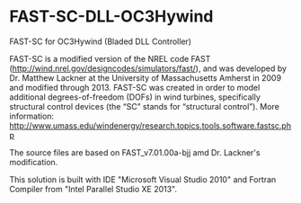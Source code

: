 FAST-SC-DLL-OC3Hywind
=====================
FAST-SC for OC3Hywind (Bladed DLL Controller)

FAST-SC is a modified version of the NREL code FAST (http://wind.nrel.gov/designcodes/simulators/fast/), and was developed by Dr. Matthew Lackner at the University of Massachusetts Amherst in 2009 and modified through 2013. FAST-SC was created in order to model additional degrees-of-freedom (DOFs) in wind turbines, specifically structural control devices (the “SC” stands for “structural control”).  More information: http://www.umass.edu/windenergy/research.topics.tools.software.fastsc.php

The source files are based on FAST_v7.01.00a-bjj amd Dr. Lackner's modification.

This solution is built with IDE "Microsoft Visual Studio 2010" and Fortran Compiler from "Intel Parallel Studio XE 2013".



